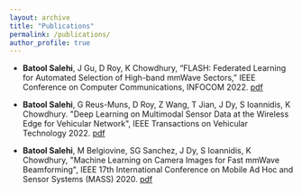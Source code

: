 ```yaml
---
layout: archive
title: "Publications"
permalink: /publications/
author_profile: true
---
```

* **Batool Salehi**, J Gu, D Roy, K Chowdhury, “FLASH: Federated Learning for Automated Selection of High-band mmWave Sectors,” IEEE Conference on Computer Communications, INFOCOM 2022. [pdf](https://par.nsf.gov/servlets/purl/10356271)

* **Batool Salehi**, G Reus-Muns, D Roy, Z Wang, T Jian, J Dy, S Ioannidis, K Chowdhury. "Deep Learning on Multimodal Sensor Data at the Wireless Edge for Vehicular Network", IEEE Transactions on Vehicular Technology 2022. [pdf](https://ieeexplore.ieee.org/stamp/stamp.jsp?tp=&arnumber=9764610)

* **Batool Salehi**, M Belgiovine, SG Sanchez, J Dy, S Ioannidis, K Chowdhury, "Machine Learning on Camera Images for Fast mmWave Beamforming", IEEE 17th International Conference on Mobile Ad Hoc and Sensor Systems (MASS) 2020. [pdf](https://ieeexplore.ieee.org/stamp/stamp.jsp?tp=&arnumber=9356065)




